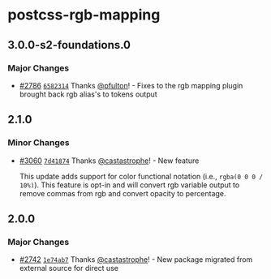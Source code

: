 # postcss-rgb-mapping

## 3.0.0-s2-foundations.0

### Major Changes

- [#2786](https://github.com/adobe/spectrum-css/pull/2786) [`6582314`](https://github.com/adobe/spectrum-css/commit/65823145e139caa56f5e73e8a36e73aff37672de) Thanks [@pfulton](https://github.com/pfulton)! - Fixes to the rgb mapping plugin brought back rgb alias's to tokens output

## 2.1.0

### Minor Changes

- [#3060](https://github.com/adobe/spectrum-css/pull/3060) [`7d41874`](https://github.com/adobe/spectrum-css/commit/7d418746362e7fe35f47e67e30682d7bf87ecfc7) Thanks [@castastrophe](https://github.com/castastrophe)! - New feature

  This update adds support for color functional notation (i.e., `rgba(0 0 0 / 10%)`). This feature is opt-in and will convert rgb variable output to remove commas from rgb and convert opacity to percentage.

## 2.0.0

### Major Changes

- [#2742](https://github.com/adobe/spectrum-css/pull/2742) [`1e74ab7`](https://github.com/adobe/spectrum-css/commit/1e74ab7511257efa80f02da7a3115d302093ac6f) Thanks [@castastrophe](https://github.com/castastrophe)! - New package migrated from external source for direct use
